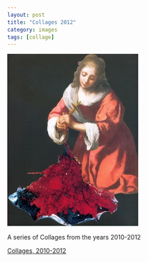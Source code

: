 ```yaml
---
layout: post
title: "Collages 2012"
category: images
tags: [collage]
---
```

[![2012 Collages](/assets/praxedis.jpg)](http://imby.net/images/galleries/2012collage/)

A series of Collages from the years 2010-2012

<a href="http://imby.net/images/galleries/2012collage/" target="_blank">Collages, 2010-2012</a>

